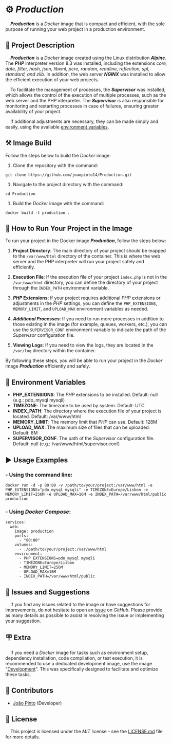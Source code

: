 # ⚙️ *Production*

&nbsp;&nbsp;&nbsp;&nbsp;***Production*** is a *Docker* image that is compact and efficient, with the sole purpose of running your web project 
in a production environment.

## 📖 Project Description

&nbsp;&nbsp;&nbsp;&nbsp;***Production*** is a *Docker* image created using the Linux distribution ***Alpine***.
The ***PHP*** interpreter version 8.3 was installed, including the extensions *core, date, filter, hash, json, libxml, pcre,
random, readline, reflection, spl, standard, and zlib*. In addition, the web server ***NGINX*** was installed
to allow the efficient execution of your web projects.

&nbsp;&nbsp;&nbsp;&nbsp;To facilitate the management of processes, the ***Supervisor*** was installed, which allows
the control of the execution of multiple processes, such as the web server and the PHP interpreter. The ***Supervisor*** is also responsible
for monitoring and restarting processes in case of failures, ensuring greater availability of your project.

&nbsp;&nbsp;&nbsp;&nbsp;If additional adjustments are necessary, they can be made simply and easily, using the available
[environment variables](#-environment-variables).

## ⚒️ Image Build

Follow the steps below to build the *Docker* image:

1. Clone the repository with the command:

```
git clone https://github.com/joaopinto14/Production.git
```

1. Navigate to the project directory with the command:

```
cd Production
```

1. Build the *Docker* image with the command:

```
docker build -t production .
```

## 🚀 How to Run Your Project in the Image

To run your project in the Docker image ***Production***, follow the steps below:

1. **Project Directory**: The main directory of your project should be mapped to the `/var/www/html` directory of the container. This is where the web server and the PHP interpreter will run your project safely and efficiently.

2. **Execution File**: If the execution file of your project `index.php` is not in the `/var/www/html` directory, you can define the directory of your project through the `INDEX_PATH` environment variable.

3. ***PHP* Extensions**: If your project requires additional *PHP* extensions or adjustments in the *PHP* settings, you can define the `PHP_EXTENSIONS`, `MEMORY_LIMIT`, and `UPLOAD_MAX` environment variables as needed.

4. ***Additional Processes***: If you need to run more processes in addition to those existing in the image (for example, queues, workers, etc.), you can use the `SUPERVISOR_CONF` environment variable to indicate the path of the *Supervisor* configuration file.

5. **Viewing Logs**: If you need to view the logs, they are located in the `/var/log` directory within the container.

By following these steps, you will be able to run your project in the *Docker* image ***Production*** efficiently and safely.

## 📑 Environment Variables

- **PHP_EXTENSIONS**: The *PHP* extensions to be installed. Default: null (e.g.: pdo_mysql mysqli)
- **TIMEZONE**: The timezone to be used by system. Default: UTC
- **INDEX_PATH**: The directory where the execution file of your project is located. Default: /var/www/html
- **MEMORY_LIMIT**: The memory limit that *PHP* can use. Default: 128M
- **UPLOAD_MAX**: The maximum size of files that can be uploaded. Default: 8M
- **SUPERVISOR_CONF**: The path of the *Supervisor* configuration file. Default: null (e.g.: /var/www/html/supervisor.conf)

## ▶️ Usage Examples

### - Using the command line:
```
docker run -d -p 80:80 -v /path/to/your/project:/var/www/html -e PHP_EXTENSIONS="pdo_mysql mysqli" -e TIMEZONE=Europe/Lisbon -e MEMORY_LIMIT=256M -e UPLOAD_MAX=16M -e INDEX_PATH=/var/www/html/public production
```
### - Using *Docker Compose*:
```
services:
  web:
    image: production
    ports:
      - "80:80"
    volumes:
      - ./path/to/your/project:/var/www/html
    environment:
      - PHP_EXTENSIONS=pdo_mysql mysqli
      - TIMEZONE=Europe/Lisbon
      - MEMORY_LIMIT=256M
      - UPLOAD_MAX=16M
      - INDEX_PATH=/var/www/html/public
```

## 📝 Issues and Suggestions

&nbsp;&nbsp;&nbsp;&nbsp;If you find any issues related to the image or have suggestions for improvements, do not hesitate to open an
[issue](https://github.com/joaopinto14/Production/issues/new/choose) on *GitHub*. Please provide as many
details as possible to assist in resolving the issue or implementing your suggestion.

## 🪧 Extra

&nbsp;&nbsp;&nbsp;&nbsp;If you need a *Docker* image for tasks such as environment setup, dependency installation, code 
compilation, or test execution, it is recommended to use a dedicated development image, use the image 
"[Development](https://github.com/joaopinto14/Development)". This was specifically designed to facilitate and optimize these tasks.

## 👥 Contributors

- [João Pinto](https://github.com/joaopinto14) (Developer)

## 🧾️ License

&nbsp;&nbsp;&nbsp;&nbsp;This project is licensed under the *MIT* license - see the [LICENSE.md](LICENSE.md) file for more details.